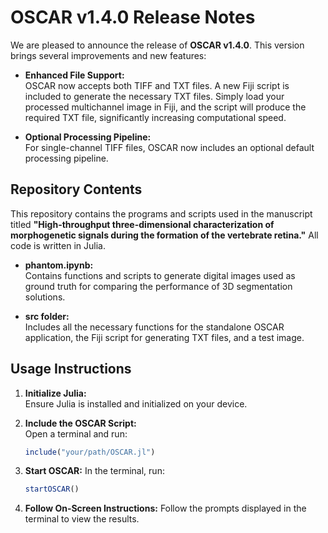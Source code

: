 # OSCAR v1.4.0 Release Notes

We are pleased to announce the release of **OSCAR v1.4.0**. This version brings several improvements and new features:

- **Enhanced File Support:**  
  OSCAR now accepts both TIFF and TXT files. A new Fiji script is included to generate the necessary TXT files. Simply load your processed multichannel image in Fiji, and the script will produce the required TXT file, significantly increasing computational speed.

- **Optional Processing Pipeline:**  
  For single-channel TIFF files, OSCAR now includes an optional default processing pipeline.

## Repository Contents

This repository contains the programs and scripts used in the manuscript titled **"High-throughput three-dimensional characterization of morphogenetic signals during the formation of the vertebrate retina."** All code is written in Julia.

- **phantom.ipynb:**  
  Contains functions and scripts to generate digital images used as ground truth for comparing the performance of 3D segmentation solutions.

- **src folder:**  
  Includes all the necessary functions for the standalone OSCAR application, the Fiji script for generating TXT files, and a test image.

## Usage Instructions

1. **Initialize Julia:**  
   Ensure Julia is installed and initialized on your device.

2. **Include the OSCAR Script:**  
   Open a terminal and run:
   ```julia
   include("your/path/OSCAR.jl")
   
3. **Start OSCAR:**
   In the terminal, run:
   ```julia
   startOSCAR()
   
4. **Follow On-Screen Instructions:**
   Follow the prompts displayed in the terminal to view the results.
   
